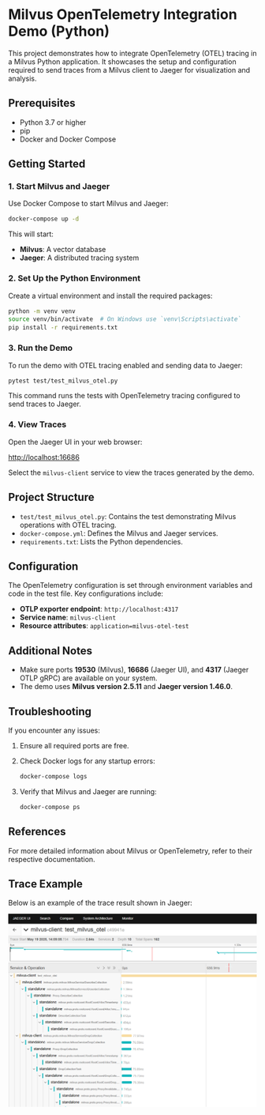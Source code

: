 # Milvus OpenTelemetry Integration Demo (Python)

This project demonstrates how to integrate OpenTelemetry (OTEL) tracing in a Milvus Python application. It showcases the setup and configuration required to send traces from a Milvus client to Jaeger for visualization and analysis.

## Prerequisites

- Python 3.7 or higher
- pip
- Docker and Docker Compose

## Getting Started

### 1. Start Milvus and Jaeger

Use Docker Compose to start Milvus and Jaeger:

```bash
docker-compose up -d
```

This will start:

- **Milvus**: A vector database  
- **Jaeger**: A distributed tracing system

### 2. Set Up the Python Environment

Create a virtual environment and install the required packages:

```bash
python -m venv venv
source venv/bin/activate  # On Windows use `venv\Scripts\activate`
pip install -r requirements.txt
```

### 3. Run the Demo

To run the demo with OTEL tracing enabled and sending data to Jaeger:

```bash
pytest test/test_milvus_otel.py
```

This command runs the tests with OpenTelemetry tracing configured to send traces to Jaeger.

### 4. View Traces

Open the Jaeger UI in your web browser:

[http://localhost:16686](http://localhost:16686)

Select the `milvus-client` service to view the traces generated by the demo.

## Project Structure

- `test/test_milvus_otel.py`: Contains the test demonstrating Milvus operations with OTEL tracing.
- `docker-compose.yml`: Defines the Milvus and Jaeger services.
- `requirements.txt`: Lists the Python dependencies.

## Configuration

The OpenTelemetry configuration is set through environment variables and code in the test file. Key configurations include:

- **OTLP exporter endpoint**: `http://localhost:4317`
- **Service name**: `milvus-client`
- **Resource attributes**: `application=milvus-otel-test`

## Additional Notes

- Make sure ports **19530** (Milvus), **16686** (Jaeger UI), and **4317** (Jaeger OTLP gRPC) are available on your system.
- The demo uses **Milvus version 2.5.11** and **Jaeger version 1.46.0**.

## Troubleshooting

If you encounter any issues:

1. Ensure all required ports are free.
2. Check Docker logs for any startup errors:

    ```bash
    docker-compose logs
    ```

3. Verify that Milvus and Jaeger are running:

    ```bash
    docker-compose ps
    ```

## References

For more detailed information about Milvus or OpenTelemetry, refer to their respective documentation.

## Trace Example

Below is an example of the trace result shown in Jaeger:

![Jaeger Trace Example](doc/jaeger.png)
